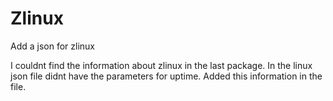 # Zlinux
Add a json for zlinux

I couldnt find the information about zlinux in the last package. In the linux json file didnt have the parameters for uptime.
Added this information in the file. 
